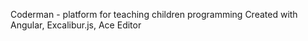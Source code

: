 Coderman - platform for teaching children programming
Created with Angular, Excalibur.js, Ace Editor